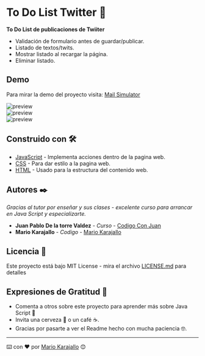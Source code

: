 # To Do List Twitter  🐤
**To Do List de publicaciones de Twiiter**

-	Validación de formulario antes de guardar/publicar.
-	Listado de textos/twits.
-	Mostrar listado al recargar la página.
-	Eliminar listado.


## Demo 
Para mirar la demo del proyecto visita: [Mail Simulator](https://jsproyecto4.netlify.app/)

![preview](mail-simulator.webp)
<br>
![preview](mail-simulator-2.webp)
<br>
![preview](mail-simulator-3.webp)
<br>
## **Construido con 🛠️**


- [JavaScript](https://www.javascript.com/) - Implementa acciones dentro de la pagina web.
- [CSS](https://www.w3schools.com/css/) - Para dar estilo a la pagina web.
- [HTML](https://developer.mozilla.org/es/docs/Web/HTML) - Usado para la estructura del contenido web.


## **Autores ✒️**
*Gracias al tutor por enseñar y sus clases - excelente curso para arrancar en Java Script y especializarte.*

- **Juan Pablo De la torre Valdez** - *Curso* - [Codigo Con Juan](https://codigoconjuan.com/)
- **Mario Karajallo** - *Codigo* - [Mario Karajallo](https://karajallo.com)


## **Licencia 📄**
Este proyecto está bajo MIT License - mira el archivo [LICENSE.md](https://github.com/mariokarajallo/to-do-list-java-script/blob/main/LICENSE) para detalles

## **Expresiones de Gratitud 🎁**
- Comenta a otros sobre este proyecto para aprender más sobre Java Script 📢
- Invita una cerveza 🍺 o un café ☕.
- Gracias por pasarte a ver el Readme hecho con mucha paciencia 🤓.

---

⌨️ con ❤️ por [Mario Karajallo](https://karajallo.com) 😊